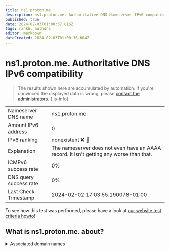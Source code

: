 ```yaml
---
title: ns1.proton.me.
description: ns1.proton.me. Authoritative DNS Nameserver IPv6 compatibility
published: true
date: 2024-02-03T01:00:37.816Z
tags: rank6, authdns
editor: markdown
dateCreated: 2024-02-03T01:00:36.604Z
---
```


# ns1.proton.me. Authoritative DNS IPv6 compatibility

> The results shown here are accumulated by automation. If you're convinced the displayed data is wrong, please [contact the administrators](/howto/chat). 
{.is-info}




|   |   |
| - | - |
| Nameserver DNS name | ns1.proton.me.
| Amount IPv6 address | 0
| IPv6 ranking | nonexistent :x: [🔗](/howto/ranking) |
| Explanation | The nameserver does not even have an AAAA record. It isn't getting any worse than that. |
| ICMPv6 success rate | 0%|
| DNS query success rate | 0% |
| Last Check Timestamp | 2024-02-02 17:03:55.190078+01:00 |

To see how this test was performed, please have a look at [our website test criteria howto](/howto/testcriteria/authdns)!


## What is ns1.proton.me. about?






<details>
<summary>Associated domain names</summary>

proton.me

</details>
